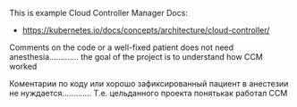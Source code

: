 This is example Cloud Controller Manager
Docs:
- https://kubernetes.io/docs/concepts/architecture/cloud-controller/


Comments on the code or a well-fixed patient does not need anesthesia.............
the goal of the project is to understand how CCM worked

Коментарии по коду или хорошо зафиксированный пациент в анестезии не нуждается.............
Т.е. цельданного проекта понятькак работал CCM
